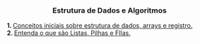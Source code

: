 
<h3 align="center">Estrutura de Dados e Algoritmos</h3>

<p align="left">
    &nbsp;&nbsp;&nbsp;&nbsp;&nbsp;<strong>1. </strong><a href="https://github.com/lucasrmagalhaes/estruturaDeDadosEAlgoritmos-DIO/blob/main/1.%20Conceitos%20iniciais%20sobre%20estrutura%20de%20dados%2C%20arrays%20e%20registro/README.md">Conceitos iniciais sobre estrutura de dados, arrays e registro.</a><br>
    &nbsp;&nbsp;&nbsp;&nbsp;&nbsp;<strong>2. </strong><a href="https://github.com/lucasrmagalhaes/estruturaDeDadosEAlgoritmos-DIO/blob/main/2.%20Entenda%20o%20que%20s%C3%A3o%20Listas%2C%20Pilhas%20e%20FIlas/README.md">Entenda o que são Listas, Pilhas e FIlas.</a>
</p>